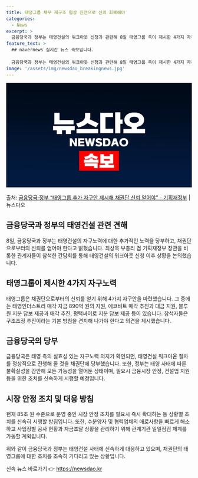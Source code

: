 ```yaml
---
title: 태영그룹 채무 재구조 협상 진전으로 신뢰 회복해야
categories:
  - News
excerpt: >
  금융당국과 정부는 태영건설의 워크아웃 신청과 관련해 8일 태영그룹 측이 제시한 4가지 자구노력을 조속히 이행…
feature_text: >
  ## navernews 실시간 뉴스 속보입니다.

  금융당국과 정부는 태영건설의 워크아웃 신청과 관련해 8일 태영그룹 측이 제시한 4가지 자구노력을 조속히 이행…
image: '/assets/img/newsdao_breakingnews.jpg'
---
```


![뉴스다오 속보](/assets/img/newsdao_breakingnews.jpg)

<p>출처: <a href="https://newsdao.kr/2946" rel="dofollow">금융당국·정부 “태영그룹 추가 자구안 제시해 채권단 신뢰 얻어야” - 기획재정부</a> | 뉴스다오</p>

<h2 data-ke-size="size26">금융당국과 정부의 태영건설 관련 견해</h2>
<p data-ke-size="size16">8일, 금융당국과 정부는 태영건설의 자구노력에 대한 추가적인 노력을 당부하고, 채권단으로부터의 신뢰를 얻어야 한다고 밝혔습니다. 최상목 부총리 겸 기획재정부 장관을 비롯한 관계자들이 참석한 간담회를 통해 태영건설의 워크아웃 신청 이후 상황을 논의했습니다.</p>

<h2 data-ke-size="size26">태영그룹이 제시한 4가지 자구노력</h2>
<p data-ke-size="size16">태영그룹은 채권단으로부터의 신뢰를 얻기 위해 4가지 자구안을 마련했습니다. 그 중에는 태영인더스트리 매각 자금 890억 원의 지원, 에코비트 매각 추진과 대금 지원, 블루원 지분 담보 제공과 매각 추진, 평택싸이로 지분 담보 제공 등이 있습니다. 참석자들은 구조조정 추진이라는 기본 방침을 견지해 나가야 한다고 의견을 제시했습니다.</p>

<h2 data-ke-size="size26">금융당국의 당부</h2>
<p data-ke-size="size16">금융당국은 태영 측의 실효성 있는 자구노력 의지가 확인되면, 태영건설 워크아웉 절차를 정상적으로 진행해 줄 것을 채권단에 당부했습니다. 또한, 정부는 태영 사태에 따른 불확실성을 감안해 모든 가능성을 열어둔 상태이며, 필요시 금융시장 안정, 건설업 지원 등을 위한 조치를 신속하게 시행할 예정입니다.</p>

<h2 data-ke-size="size26">시장 안정 조치 및 대응 방침</h2>
<p data-ke-size="size16">현재 85조 원 수준으로 운영 중인 시장 안정 조치를 필요시 즉시 확대하는 등 상황별 조치를 신속히 시행할 방침입니다. 또한, 수분양자 및 협력업체의 애로사항을 빠르게 해소하고 사업장별 공사 현황과 자금조달 상황을 관리하기 위해 관계기관 일일점검 체계를 가동할 계획입니다.</p>

위와 같이 금융당국과 정부는 태영건설 사태에 신속하게 대응하고 있으며, 채권단의 태영그룹에 대한 조치를 조속히 기다리고 있는 상황입니다. 

신속 뉴스 바로가기 👉 <a href="https://newsdao.kr" rel="dofollow">https://newsdao.kr</a>


